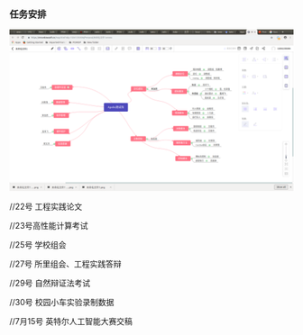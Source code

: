 ### 任务安排

![1560503847341](任务安排.assets/1560503847341.png)





//22号   工程实践论文

//23号高性能计算考试

//25号  学校组会

//27号  所里组会、工程实践答辩

//29号  自然辩证法考试

//30号 校园小车实验录制数据

//7月15号 英特尔人工智能大赛交稿

